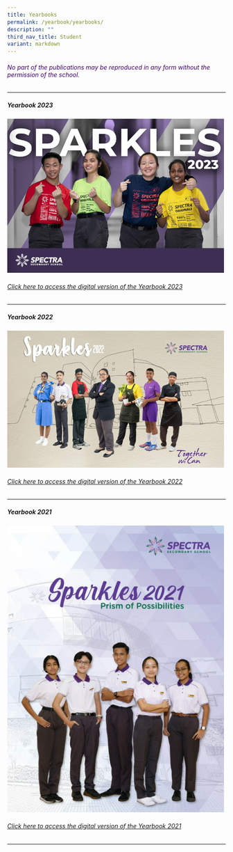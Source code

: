 ```yaml
---
title: Yearbooks
permalink: /yearbook/yearbooks/
description: ""
third_nav_title: Student
variant: markdown
---
```

<h6 style="color:#3e006d;">No part of the publications may be reproduced in any form without the permission of the school.</h6>

***
##### **Yearbook 2023**

<a target="new" href="https://heyzine.com/flip-book/0deacfcc0c.html"><img style="width:500px" src="/images/yearbook_2023.png"></a>
###### [Click here to access the digital version of the Yearbook 2023](https://heyzine.com/flip-book/0deacfcc0c.html)

***

##### **Yearbook 2022**

<a target="new" href="https://drive.google.com/file/d/1TklGHik6N5FFafEHpfGQiobItfrI8pc7/view"><img style="width:500px" src="/images/yearbook%202022.png"></a>
###### [Click here to access the digital version of the Yearbook 2022](https://drive.google.com/file/d/1TklGHik6N5FFafEHpfGQiobItfrI8pc7/view)
***

##### **Yearbook 2021**

<a target="new" href="https://drive.google.com/file/d/1kYvLborNKSh2oHd4LlZKBhxS669BMCPc/view?usp=sharing"><img style="width:500px" src="/images/yearbook%202021.png"></a>
###### [Click here to access the digital version of the Yearbook 2021](https://drive.google.com/file/d/1kYvLborNKSh2oHd4LlZKBhxS669BMCPc/view?usp=sharing)
***
